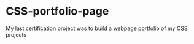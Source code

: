 # CSS-portfolio-page
My last certification project was to build a webpage portfolio of my CSS projects
